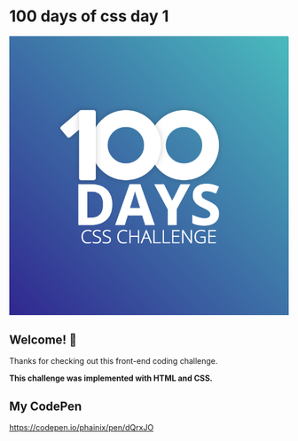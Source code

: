 # 100 days of css day 1

![Header/intro section ](../design/Title.png)

## Welcome! 👋 

Thanks for checking out this front-end coding challenge. 

**This challenge was implemented with HTML and CSS.**

## My CodePen
https://codepen.io/phainix/pen/dQrxJO
